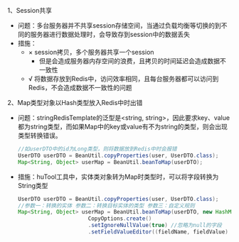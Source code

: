 1、Session共享

- 问题：多台服务器并不共享session存储空间，当通过负载均衡等切换的到不同的服务器进行数据处理时，会导致存到session中的数据丢失
- 措施：
    - × session拷贝，多个服务器共享一个session
        - 但是会造成服务器内存空间的浪费，且拷贝的时间延迟会造成数据不一致性
    - √ 将数据存放到Redis中，访问效率相同，且每台服务器都可以访问到Redis，不会造成数据不一致性的问题

2、Map类型对象以Hash类型放入Redis中时出错

- 问题：stringRedisTemplate的泛型是<string, string>，因此要求key、value都为string类型，而如果Map中的key或value有不为string的类型，则会出现类型转换错误。

    ```java
    //如userDTO中的id为Long类型，则将数据放到Redis中时会报错
    UserDTO userDTO = BeanUtil.copyProperties(user, UserDTO.class);
    Map<String, Object> userMap = BeanUtil.beanToMap(userDTO);
    ```

- 措施：huTool工具中，实体类对象转为Map时类型时，可以将字段转换为String类型

    ```java
    UserDTO userDTO = BeanUtil.copyProperties(user, UserDTO.class);
    //参数一：转换的实体 参数二：转换目标实体的类型 参数三：自定义规则
    Map<String, Object> userMap = BeanUtil.beanToMap(userDTO, new HashMap<>(),
                          CopyOptions.create()
                          .setIgnoreNullValue(true) //忽略为null的字段
                          .setFieldValueEditor((fieldName, fieldValue) -> fieldValue.toString())); //所有字段的类型转为string
    ```

    
